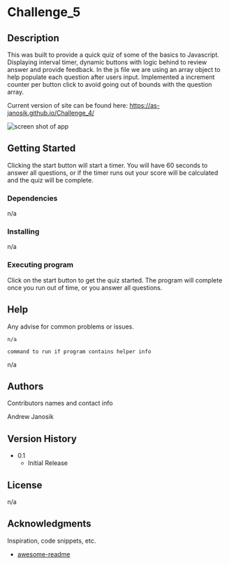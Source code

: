 # Challenge_5

## Description

This was built to provide a quick quiz of some of the basics to Javascript.  Displaying interval timer, dynamic buttons with logic behind to review answer and provide feedback.  In the js file we are using an array object to help populate each question after users input.  Implemented a increment counter per button click to avoid going out of bounds with the question array. 


Current version of site can be found here:
https://as-janosik.github.io/Challenge_4/

![screen shot of app](./assets/images/Screen%20Shot%202022-08-01%20at%2010.34.21%20PM.png "Web App Screenshot")

## Getting Started
Clicking the start button will start a timer.  You will have 60 seconds to answer all questions, or if the timer runs out your score will be calculated and the quiz will be complete. 
### Dependencies
n/a

### Installing
n/a

### Executing program

Click on the start button to get the quiz started. The program will complete once you run out of time, or you answer all questions. 

## Help

Any advise for common problems or issues.
```
n/a

command to run if program contains helper info
```
n/a

## Authors

Contributors names and contact info

Andrew Janosik

## Version History

* 0.1
    * Initial Release

## License

n/a

## Acknowledgments

Inspiration, code snippets, etc.
* [awesome-readme](https://github.com/matiassingers/awesome-readme)
